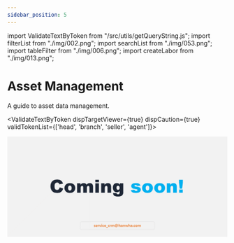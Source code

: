 ```yaml
---
sidebar_position: 5
---
```


import ValidateTextByToken from "/src/utils/getQueryString.js";
import filterList from "./img/002.png";
import searchList from "./img/053.png";
import tableFilter from "./img/006.png";
import createLabor from "./img/013.png";

# Asset Management

A guide to asset data management.

<ValidateTextByToken dispTargetViewer={true} dispCaution={true} validTokenList={['head', 'branch', 'seller', 'agent']}>

![100](./img/100.png)


</ValidateTextByToken>
